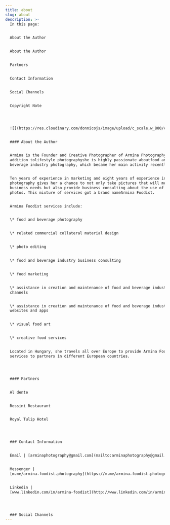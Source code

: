 ```yaml
---
title: about
slug: about
description: >-
  In this page:


  About the Author


  About the Author


  Partners


  Contact Information


  Social Channels


  Copyright Note




  ![](https://res.cloudinary.com/donnicojs/image/upload/c_scale,w_800/v1577463135/50309681_113110669768321_4960037136335110144_o_h2ifbi.jpg)


  #### About the Author


  Armina is the Founder and Creative Photographer of Armina Photography. In
  addition tolifestyle photographyshe is highly passionate aboutfood and
  beverage industry photography, which became her main activity recently.


  Ten years of experience in marketing and eight years of experience in
  photography gives her a chance to not only take pictures that will meet
  business needs but also provide business consulting about the use of those
  photos. This mixture of services got a brand nameArmina Foodist.


  Armina Foodist services include:


  \* food and beverage photography


  \* related commercial collateral material design


  \* photo editing


  \* food and beverage industry business consulting


  \* food marketing


  \* assistance in creation and maintenance of food and beverage industry media
  channels


  \* assistance in creation and maintenance of food and beverage industry
  websites and apps


  \* visual food art


  \* creative food services


  Located in Hungary, she travels all over Europe to provide Armina Foodist
  services to partners in different European countries.




  #### Partners


  Al dente


  Rossini Restaurant


  Royal Tulip Hotel




  ### Contact Information


  Email | [arminaphotography@gmail.com](mailto:arminaphotography@gmail.com)


  Messenger |
  [m.me/armina.foodist.photography](https://m.me/armina.foodist.photography?fbclid=IwAR1OAWbZtXRp_fK2J6pFc2Y-j1KBiGRWLbJF7f35BqZ5yQT3_Z-8DVX22Zs)


  Linkedin |
  [www.linkedin.com/in/armina-foodist](http://www.linkedin.com/in/armina-foodist)




  ### Social Channels
---
```


